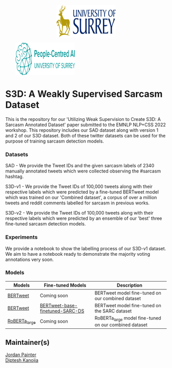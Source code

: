 <p align="center"><img src="./imgs/icon.svg" alt="logo" width="185" height="100"></p>&nbsp;&nbsp;&nbsp;&nbsp;&nbsp;&nbsp;&nbsp;&nbsp;<img src="imgs/aisurrey.svg" alt="logo" width="185" height="100"/>

# S3D: A Weakly Supervised Sarcasm Dataset

This is the repository for our 'Utilizing Weak Supervision to Create S3D: A Sarcasm Annotated Dataset' paper submitted to the EMNLP NLP+CSS 2022 workshop. This repository includes our SAD dataset along with version 1 and 2 of our S3D dataset. Both of these twitter datasets can be used for the purpose of training sarcasm detection models.

### Datasets

SAD - We provide the Tweet IDs and the given sarcasm labels of 2340 manually annotated tweets which were collected observing the #sarcasm hashtag.

S3D-v1 - We provide the Tweet IDs of 100,000 tweets along with their respective labels which were predicted by a fine-tuned BERTweet model which was trained on our 'Combined dataset', a corpus of over a million tweets and reddit comments labelled for sarcasm in previous works.

S3D-v2 - We provide the Tweet IDs of 100,000 tweets along with their respective labels which were predicted by an ensemble of our 'best' three fine-tuned sarcasm detection models.

### Experiments

We provide a notebook to show the labelling process of our S3D-v1 dataset. We aim to have a notebook ready to demonstrate the majority voting annotations very soon.

### Models

| **Models** | **Fine-tuned Models** | **Description**                                   |
|------------|-----------------------|---------------------------------------------------|
| [BERTweet](https://huggingface.co/docs/transformers/model_doc/bertweet)   | Coming soon                   | BERTweet model fine-tuned on our combined dataset |
| [BERTweet](https://huggingface.co/docs/transformers/model_doc/bertweet)  |  [BERTweet-base-finetuned-SARC-DS](https://huggingface.co/surrey-nlp/bertweet-base-finetuned-SARC-DS)                    | BERTweet model fine-tuned on the SARC dataset                   |
| [RoBERTa<sub>large</sub>](https://huggingface.co/roberta-large)  | Coming soon                     | RoBERTa<sub>large</sub> model fine-tuned on our combined dataset                   |
## Maintainer(s)
[Jordan Painter](https://github.com/jordanpainter) <br/>
[Diptesh Kanojia](https://dipteshkanojia.github.io)
